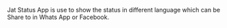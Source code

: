 Jat Status App is use to show the status in different language which can be Share to in Whats App or Facebook.